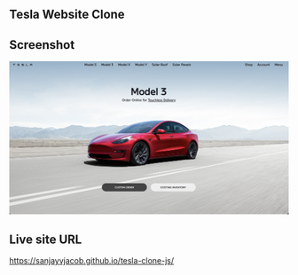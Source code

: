 ## Tesla Website Clone

## Screenshot

![](./screenshot.png)

## Live site URL

https://sanjayvjacob.github.io/tesla-clone-js/
